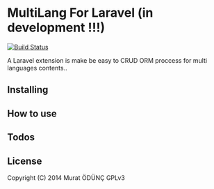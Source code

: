 MultiLang For Laravel (in development !!!)
=============
[![Build Status](https://travis-ci.org/muratsplat/multilang.svg?branch=master)](https://travis-ci.org/muratsplat/multilang)

A Laravel extension is make be easy to CRUD ORM proccess for multi languages contents..

Installing
----------

How to use
----------

Todos
-----


License
--------
Copyright (C) 2014 Murat ÖDÜNÇ  GPLv3

